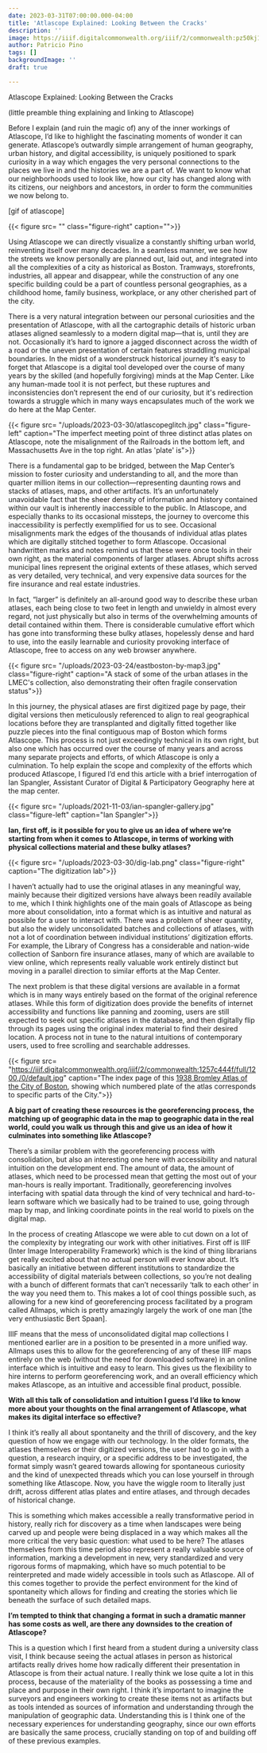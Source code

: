 ```yaml
---
date: 2023-03-31T07:00:00.000-04:00
title: 'Atlascope Explained: Looking Between the Cracks'
description: ''
image: https://iiif.digitalcommonwealth.org/iiif/2/commonwealth:pz50kj168/653,1117,6717,3684/2000,/0/default.jpg
author: Patricio Pino
tags: []
backgroundImage: ''
draft: true

---
```

Atlascope Explained: Looking Between the Cracks

(little preamble thing explaining and linking to Atlascope)

Before I explain (and ruin the magic of) any of the inner workings of Atlascope, I’d like to highlight the fascinating moments of wonder it can generate. Atlascope’s outwardly simple arrangement of human geography, urban history, and digital accessibility, is uniquely positioned to spark curiosity in a way which engages the very personal connections to the places we live in and the histories we are a part of. We want to know what our neighborhoods used to look like, how our city has changed along with its citizens, our neighbors and ancestors, in order to form the communities we now belong to.

\[gif of atlascope\]

{{< figure src= "" class="figure-right" caption="">}}

Using Atlascope we can directly visualize a constantly shifting urban world, reinventing itself over many decades. In a seamless manner, we see how the streets we know personally are planned out, laid out, and integrated into all the complexities of a city as historical as Boston. Tramways, storefronts, industries, all appear and disappear, while the construction of any one specific building could be a part of countless personal geographies, as a childhood home, family business, workplace, or any other cherished part of the city.

There is a very natural integration between our personal curiosities and the presentation of Atlascope, with all the cartographic details of historic urban atlases aligned seamlessly to a modern digital map—that is, until they are not. Occasionally it’s hard to ignore a jagged disconnect across the width of a road or the uneven presentation of certain features straddling municipal boundaries. In the midst of a wonderstruck historical journey it's easy to forget that Atlascope is a digital tool developed over the course of many years by the skilled (and hopefully forgiving) minds at the Map Center. Like any human-made tool it is not perfect, but these ruptures and inconsistencies don’t represent the end of our curiosity, but it's redirection towards a struggle which in many ways encapsulates much of the work we do here at the Map Center.

{{< figure src= "/uploads/2023-03-30/atlascopeglitch.jpg" class="figure-left" caption="The imperfect meeting point of three distinct atlas plates on Atlascope, note the misalignment of the Railroads in the bottom left, and Massachusetts Ave in the top right. An atlas 'plate' is">}}

There is a fundamental gap to be bridged, between the Map Center’s mission to foster curiosity and understanding to all, and the more than quarter million items in our collection—representing daunting rows and stacks of atlases, maps, and other artifacts. It’s an unfortunately unavoidable fact that the sheer density of information and history contained within our vault is inherently inaccessible to the public. In Atlascope, and especially thanks to its occasional missteps, the journey to overcome this inaccessibility is perfectly exemplified for us to see. Occasional misalignments mark the edges of the thousands of individual atlas plates which are digitally stitched together to form Atlascope. Occasional handwritten marks and notes remind us that these were once tools in their own right, as the material components of larger atlases. Abrupt shifts across municipal lines represent the original extents of these atlases, which served as very detailed, very technical, and very expensive data sources for the fire insurance and real estate industries.

In fact, “larger” is definitely an all-around good way to describe these urban atlases, each being close to two feet in length and unwieldy in almost every regard, not just physically but also in terms of the overwhelming amounts of detail contained within them. There is considerable cumulative effort which has gone into transforming these bulky atlases, hopelessly dense and hard to use, into the easily learnable and curiosity provoking interface of Atlascope, free to access on any web browser anywhere.

{{< figure src= "/uploads/2023-03-24/eastboston-by-map3.jpg" class="figure-right" caption="A stack of some of the urban atlases in the LMEC's collection, also demonstrating their often fragile conservation status">}}

In this journey, the physical atlases are first digitized page by page, their digital versions then meticulously referenced to align to real geographical locations before they are transplanted and digitally fitted together like puzzle pieces into the final contiguous map of Boston which forms Atlascope. This process is not just exceedingly technical in its own right, but also one which has occurred over the course of many years and across many separate projects and efforts, of which Atlascope is only a culmination. To help explain the scope and complexity of the efforts which produced Atlascope, I figured I’d end this article with a brief interrogation of Ian Spangler, Assistant Curator of Digital & Participatory Geography here at the map center.

{{< figure src= "/uploads/2021-11-03/ian-spangler-gallery.jpg" class="figure-left" caption="Ian Spangler">}}

**Ian, first off, is it possible for you to give us an idea of where we’re starting from when it comes to Atlascope, in terms of working with physical collections material and these bulky atlases?** 

{{< figure src= "/uploads/2023-03-30/dig-lab.png" class="figure-right" caption="The digitization lab">}}

I haven’t actually had to use the original atlases in any meaningful way, mainly because their digitized versions have always been readily available to me, which I think highlights one of the main goals of Atlascope as being more about consolidation, into a format which is as intuitive and natural as possible for a user to interact with. There was a problem of sheer quantity, but also the widely unconsolidated batches and collections of atlases, with not a lot of coordination between individual institutions’ digitization efforts. For example, the Library of Congress has a considerable and nation-wide collection of Sanborn fire insurance atlases, many of which are available to view online, which represents really valuable work entirely distinct but moving in a parallel direction to similar efforts at the Map Center.

The next problem is that these digital versions are available in a format which is in many ways entirely based on the format of the original reference atlases. While this form of digitization does provide the benefits of internet accessibility and functions like panning and zooming, users are still expected to seek out specific atlases in the database, and then digitally flip through its pages using the original index material to find their desired location. A process not in tune to the natural intuitions of contemporary users, used to free scrolling and searchable addresses.

{{< figure src= "https://iiif.digitalcommonwealth.org/iiif/2/commonwealth:1257c444f/full/1200,/0/default.jpg" caption="The index page of this [1938 Bromley Atlas of the City of Boston](https://collections.leventhalmap.org/book_viewer/commonwealth:tt44pw09r#1/3), showing which numbered plate of the atlas corresponds to specific parts of the City.">}}

**A big part of creating these resources is the georeferencing process, the matching up of geographic data in the map to geographic data in the real world, could you walk us through this and give us an idea of how it culminates into something like Atlascope?**

There’s a similar problem with the georeferencing process with consolidation, but also an interesting one here with accessibility and natural intuition on the development end. The amount of data, the amount of atlases, which need to be processed mean that getting the most out of your man-hours is really important. Traditionally, georeferencing involves interfacing with spatial data through the kind of very technical and hard-to-learn software which we basically had to be trained to use, going through map by map, and linking coordinate points in the real world to pixels on the digital map.

In the process of creating Atlascope we were able to cut down on a lot of the complexity by integrating our work with other initiatives. First off is IIIF (Inter Image Interoperability Framework) which is the kind of thing librarians get really excited about that no actual person will ever know about. It’s basically an initiative between different institutions to standardize the accessibility of digital materials between collections, so you’re not dealing with a bunch of different formats that can’t necessarily ‘talk to each other’ in the way you need them to. This makes a lot of cool things possible such, as allowing for a new kind of georeferencing process facilitated by a program called Allmaps, which is pretty amazingly largely the work of one man \[the very enthusiastic Bert Spaan\].

IIIF means that the mess of unconsolidated digital map collections I mentioned earlier are in a position to be presented in a more unified way. Allmaps uses this to allow for the georeferencing of any of these IIIF maps entirely on the web (without the need for downloaded software) in an online interface which is intuitive and easy to learn. This gives us the flexibility to hire interns to perform georeferencing work, and an overall efficiency which makes Atlascope, as an intuitive and accessible final product, possible.

**With all this talk of consolidation and intuition I guess I’d like to know more about your thoughts on the final arrangement of Atlascope, what makes its digital interface so effective?**

I think it’s really all about spontaneity and the thrill of discovery, and the key question of how we engage with our technology. In the older formats, the atlases themselves or their digitized versions, the user had to go in with a question, a research inquiry, or a specific address to be investigated, the format simply wasn’t geared towards allowing for spontaneous curiosity and the kind of unexpected threads which you can lose yourself in through something like Atlascope. Now, you have the wiggle room to literally just drift, across different atlas plates and entire atlases, and through decades of historical change.

This is something which makes accessible a really transformative period in history, really rich for discovery as a time when landscapes were being carved up and people were being displaced in a way which makes all the more critical the very basic question: what used to be here? The atlases themselves from this time period also represent a really valuable source of information, marking a development in new, very standardized and very rigorous forms of mapmaking, which have so much potential to be reinterpreted and made widely accessible in tools such as Atlascope. All of this comes together to provide the perfect environment for the kind of spontaneity which allows for finding and creating the stories which lie beneath the surface of such detailed maps.

**I’m tempted to think that changing a format in such a dramatic manner has some costs as well, are there any downsides to the creation of Atlascope?**

This is a question which I first heard from a student during a university class visit, I think because seeing the actual atlases in person as historical artifacts really drives home how radically different their presentation in Atlascope is from their actual nature. I really think we lose quite a lot in this process, because of the materiality of the books as possessing a time and place and purpose in their own right. I think it’s important to imagine the surveyors and engineers working to create these items not as artifacts but as tools intended as sources of information and understanding through the manipulation of geographic data. Understanding this is I think one of the necessary experiences for understanding geography, since our own efforts are basically the same process, crucially standing on top of and building off of these previous examples.